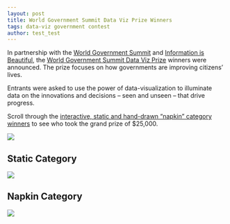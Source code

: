 ```yaml
---
layout: post
title: World Government Summit Data Viz Prize Winners
tags: data-viz government contest
author: test_test
---
```



In partnership with the [World Government Summit](https://www.worldgovernmentsummit.org/) and [Information is Beautiful](https://informationisbeautiful.net/2019/winners-of-the-world-data-visualization-prize/), the [World Government Summit Data Viz Prize](https://wdvp.worldgovernmentsummit.org/) winners were announced. The prize focuses on how governments are improving citizens’ lives. 

Entrants were asked to use the power of data-visualization to illuminate data on the innovations and decisions – seen and unseen – that drive progress.

Scroll through the [interactive, static and hand-drawn “napkin” category winners](https://informationisbeautiful.net/2019/winners-of-the-world-data-visualization-prize/) to see who took the grand prize of $25,000.

<img src="https://raw.githubusercontent.com/DS4PS/ds4ps_dev_site/master/assets/img/world-data-viz-prize.png">
         

## Static Category

<img src="https://raw.githubusercontent.com/DS4PS/ds4ps_dev_site/master/assets/img/static_runnerup.png">
 
 
## Napkin Category

<img src="https://raw.githubusercontent.com/DS4PS/ds4ps_dev_site/master/assets/img/napkin_runner-up.png">
 
